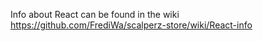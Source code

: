 Info about React can be found in the wiki https://github.com/FrediWa/scalperz-store/wiki/React-info
